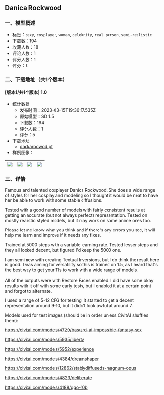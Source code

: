 ## Danica Rockwood
### 一、模型概述

- 标签：`sexy`, `cosplayer`, `woman`, `celebrity`, `real person`, `semi-realistic`
- 下载数：194
- 收藏人数：18
- 评论人数：1
- 评分人数：1
- 评分：5

### 二、下载地址（共1个版本）

#### [版本1/共1个版本] 1.0

- 统计数据
  - 发布时间：2023-03-15T19:36:17.535Z
  - 原始模型：SD 1.5
  - 下载数：194
  - 评分人数：1
  - 评分：5
- 下载地址
  - [dackarocwod.pt](https://civitai.com/api/download/models/23764)
- 样例图像：

| <img src="https://image.civitai.com/xG1nkqKTMzGDvpLrqFT7WA/c8cfb9f1-891d-4e3d-51f2-6292bb472200/width=450/257988.jpeg" /> | <img src="https://image.civitai.com/xG1nkqKTMzGDvpLrqFT7WA/57296e9f-747f-48d9-2546-8cf012df8b00/width=450/257994.jpeg" /> | <img src="https://image.civitai.com/xG1nkqKTMzGDvpLrqFT7WA/3fce27af-d686-4d8a-3f20-022dffdfbb00/width=450/257993.jpeg" /> | <img src="https://image.civitai.com/xG1nkqKTMzGDvpLrqFT7WA/72c1dc4d-d80d-4095-9764-6e6be34e9800/width=450/257992.jpeg" /> |
| ---- | ---- | ---- | ---- |


### 三、详情
<p>Famous and talented cosplayer Danica Rockwood. She does a wide range of styles for her cosplay and modeling so I thought it would be neat to have her be able to work with some stable diffusions.<br /></p><p>Tested with a good number of models with fairly consistent results at getting an accurate (but not always perfect) representation. Tested on mostly realistic styled models, but it may work on some anime ones too.<br /></p><p>Please let me know what you think and if there's any errors you see, it will help me learn and improve if it needs any fixes.<br /></p><p>Trained at 5000 steps with a variable learning rate. Tested lesser steps and they all looked decent, but figured I'd keep the 5000 one.<br /></p><p>I am semi new with creating Textual Inversions, but I do think the result here is good. I was aiming for versatility so this is trained on 1.5, as I heard that's the best way to get your TIs to work with a wide range of models.<br /><br />All of the outputs were with Restore Faces enabled. I did have some okay results with it off with some early tests, but I enabled it at a certain point and forgot to alternate.<br /></p><p>I used a range of 5-12 CFG for testing, it started to get a decent representation around 9-10, but it didn't look awful at around 7.</p><p></p><p>Models used for test images (should be in order unless CivitAI shuffles them):</p><p><a target="_blank" rel="ugc" href="https://civitai.com/models/4729/bastard-ai-impossible-fantasy-sex">https://civitai.com/models/4729/bastard-ai-impossible-fantasy-sex</a></p><p><a target="_blank" rel="ugc" href="https://civitai.com/models/5935/liberty">https://civitai.com/models/5935/liberty</a></p><p><a target="_blank" rel="ugc" href="https://civitai.com/models/5952/experience">https://civitai.com/models/5952/experience</a></p><p><a target="_blank" rel="ugc" href="https://civitai.com/models/4384/dreamshaper">https://civitai.com/models/4384/dreamshaper</a></p><p><a target="_blank" rel="ugc" href="https://civitai.com/models/12862/stablydiffuseds-magnum-opus">https://civitai.com/models/12862/stablydiffuseds-magnum-opus</a></p><p><a target="_blank" rel="ugc" href="https://civitai.com/models/4823/deliberate">https://civitai.com/models/4823/deliberate</a></p><p><a target="_blank" rel="ugc" href="https://civitai.com/models/4188/qgo-10b">https://civitai.com/models/4188/qgo-10b</a></p>